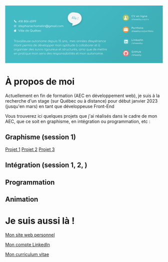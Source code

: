 ![alt text](./bandeau.png)

# À propos de moi 

Actuellement en fin de formation (AEC en développement web), je suis à la recherche d'un stage (sur Québec ou à distance) pour début janvier 2023 (jusqu'en mars) en tant que développeuse Front-End

Vous trouverez ici quelques projets que j'ai réalisés dans le cadre de mon AEC, que ce soit en graphisme, en intégration ou programmation, etc :

## Graphisme (session 1)

[Projet 1](https://github.com/Shweeby/aec-sess1-graph-projet1)
[Projet 2](https://github.com/Shweeby/aec-sess1-graph-projet2)
[Projet 3](https://github.com/Shweeby/aec-sess1-graph-projet3)

## Intégration (session 1, 2, )



## Programmation 

## Animation 

# Je suis aussi là !  

[Mon site web personnel](http://www.shweeby.ca)

[Mon compte LinkedIn](https://www.linkedin.com/in/shweeby/)

[Mon curriculum vitae](http://shweeby.ca/CV-Stephanie-Hamelin-2022.pdf)





